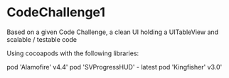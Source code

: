 # CodeChallenge1
Based on a given Code Challenge, a clean UI holding a UITableView and scalable / testable code


Using cocoapods with the following libraries:

pod 'Alamofire' v4.4'
pod 'SVProgressHUD' - latest
pod 'Kingfisher' v3.0'
